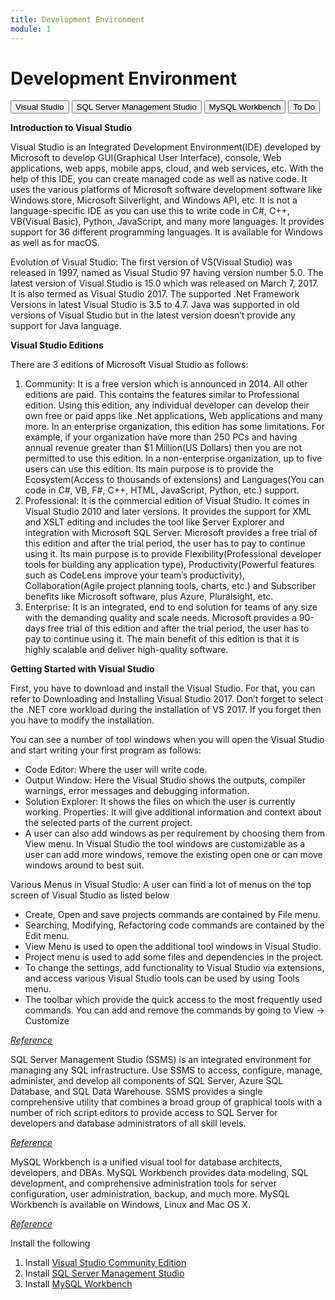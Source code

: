 ```yaml
---
title: Development Environment
module: 1
---
```


# Development Environment

<div class="tab">
  <button class="tablinks" onclick="openTab(event, 'VS')">Visual Studio</button>
  <button class="tablinks" onclick="openTab(event, 'SSMS')">SQL Server Management Studio</button>
  <button class="tablinks" onclick="openTab(event, 'Workbench')">MySQL Workbench</button>
  <button class="tablinks" onclick="openTab(event, 'ToDo')">To Do</button>
 </div>

<div id="VS" class="tabcontent" style="display:block">
<p><b>Introduction to Visual Studio</b></p>

<p>Visual Studio is an Integrated Development Environment(IDE) developed by Microsoft to develop GUI(Graphical User Interface), console, Web applications, web apps, mobile apps, cloud, and web services, etc. With the help of this IDE, you can create managed code as well as native code. It uses the various platforms of Microsoft software development software like Windows store, Microsoft Silverlight, and Windows API, etc. It is not a language-specific IDE as you can use this to write code in C#, C++, VB(Visual Basic), Python, JavaScript, and many more languages. It provides support for 36 different programming languages. It is available for Windows as well as for macOS.</p>

<p>Evolution of Visual Studio: The first version of VS(Visual Studio) was released in 1997, named as Visual Studio 97 having version number 5.0. The latest version of Visual Studio is 15.0 which was released on March 7, 2017. It is also termed as Visual Studio 2017. The supported .Net Framework Versions in latest Visual Studio is 3.5 to 4.7. Java was supported in old versions of Visual Studio but in the latest version doesn’t provide any support for Java language.</p>

<p><b>Visual Studio Editions</b></p>
<p>There are 3 editions of Microsoft Visual Studio as follows:</p>
<ol>
<li>Community: It is a free version which is announced in 2014. All other editions are paid. This contains the features similar to Professional edition. Using this edition, any individual developer can develop their own free or paid apps like .Net applications, Web applications and many more. In an enterprise organization, this edition has some limitations. For example, if your organization have more than 250 PCs and having annual revenue greater than $1 Million(US Dollars) then you are not permitted to use this edition. In a non-enterprise organization, up to five users can use this edition. Its main purpose is to provide the Ecosystem(Access to thousands of extensions) and Languages(You can code in C#, VB, F#, C++, HTML, JavaScript, Python, etc.) support.</li>

<li>Professional: It is the commercial edition of Visual Studio. It comes in Visual Studio 2010 and later versions. It provides the support for XML and XSLT editing and includes the tool like Server Explorer and integration with Microsoft SQL Server. Microsoft provides a free trial of this edition and after the trial period, the user has to pay to continue using it. Its main purpose is to provide Flexibility(Professional developer tools for building any application type), Productivity(Powerful features such as CodeLens improve your team’s productivity), Collaboration(Agile project planning tools, charts, etc.) and Subscriber benefits like Microsoft software, plus Azure, Pluralsight, etc.</li>

<li>Enterprise: It is an integrated, end to end solution for teams of any size with the demanding quality and scale needs. Microsoft provides a 90-days free trial of this edition and after the trial period, the user has to pay to continue using it. The main benefit of this edition is that it is highly scalable and deliver high-quality software.</li>
</ol>

<p><b>Getting Started with Visual Studio</b></p>

<p>First, you have to download and install the Visual Studio. For that, you can refer to Downloading and Installing Visual Studio 2017. Don’t forget to select the .NET core workload during the installation of VS 2017. If you forget then you have to modify the installation.</p>

<p>You can see a number of tool windows when you will open the Visual Studio and start writing your first program as follows:</p>

<ul>
<li>Code Editor: Where the user will write code.
<li>Output Window: Here the Visual Studio shows the outputs, compiler warnings, error messages and debugging information.</li>
<li>Solution Explorer: It shows the files on which the user is currently working.
Properties: It will give additional information and context about the selected parts of the current project.</li>
<li>A user can also add windows as per requirement by choosing them from View menu. In Visual Studio the tool windows are customizable as a user can add more windows, remove the existing open one or can move windows around to best suit.</li>
</ul>

<p>Various Menus in Visual Studio: A user can find a lot of menus on the top screen of Visual Studio as listed below</p>
<ul>
<li>Create, Open and save projects commands are contained by File menu.</li>
<li>Searching, Modifying, Refactoring code commands are contained by the Edit menu.</li>
<li>View Menu is used to open the additional tool windows in Visual Studio.</li>
<li>Project menu is used to add some files and dependencies in the project.</li>
<li>To change the settings, add functionality to Visual Studio via extensions, and access various Visual Studio tools can be used by using Tools menu.</li>
<li>The toolbar which provide the quick access to the most frequently used commands. You can add and remove the commands by going to View → Customize</li>
</ul>

<p><a href="https://www.geeksforgeeks.org/introduction-to-visual-studio/" target="_new"><em>Reference</em></a></p>

</div>

<div id="SSMS" class="tabcontent">
<p>SQL Server Management Studio (SSMS) is an integrated environment for managing any SQL infrastructure. Use SSMS to access, configure, manage, administer, and develop all components of SQL Server, Azure SQL Database, and SQL Data Warehouse. SSMS provides a single comprehensive utility that combines a broad group of graphical tools with a number of rich script editors to provide access to SQL Server for developers and database administrators of all skill levels.</p>

<p><a href="https://docs.microsoft.com/en-us/sql/ssms/sql-server-management-studio-ssms?view=sql-server-ver15" target="_new"><em>Reference</em></a></p>
</div>

<div id="Workbench" class="tabcontent">
<p>MySQL Workbench is a unified visual tool for database architects, developers, and DBAs. MySQL Workbench provides data modeling, SQL development, and comprehensive administration tools for server configuration, user administration, backup, and much more. MySQL Workbench is available on Windows, Linux and Mac OS X.</p>

<p><a href="https://www.mysql.com/products/workbench/" target="_new"><em>Reference</em></a></p>


</div>

<div id="ToDo" class="tabcontent">
    <p>Install the following</p>
    <ol>
        <li>Install <a href="https://visualstudio.microsoft.com/thank-you-downloading-visual-studio/?sku=Community&rel=16" target="_new">Visual Studio Community Edition</a></li>
        <li>Install <a href="https://aka.ms/ssmsfullsetup" target="_new">SQL Server Management Studio</a></li>
        <li>Install <a href="https://dev.mysql.com/downloads/" target="_new">MySQL Workbench</a></li>
    </ol>
</div>